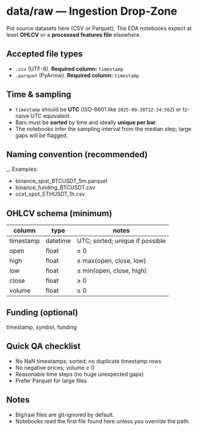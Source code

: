 # data/raw — Ingestion Drop-Zone

Put source datasets here (CSV or Parquet). The EDA notebooks expect at least **OHLCV** or a **processed features file** elsewhere.

## Accepted file types
- `.csv` (UTF-8). **Required column:** `timestamp`
- `.parquet` (PyArrow). **Required column:** `timestamp`

## Time & sampling
- `timestamp` should be **UTC** (ISO-8601 like `2025-09-20T12:34:56Z`) or tz-naive UTC equivalent.
- Bars must be **sorted** by time and ideally **unique per bar**.
- The notebooks infer the sampling interval from the median step; large gaps will be flagged.

## Naming convention (recommended)
<source>_<datatype>_<symbol>_<timeframe>.<ext>
Examples:
- binance_spot_BTCUSDT_5m.parquet
- binance_funding_BTCUSDT.csv
- ccxt_spot_ETHUSDT_1h.csv

## OHLCV schema (minimum)
column | type | notes
---|---|---
timestamp | datetime | UTC; sorted; unique if possible
open | float | ≥ 0
high | float | ≥ max(open, close, low)
low | float | ≤ min(open, close, high)
close | float | ≥ 0
volume | float | ≥ 0

## Funding (optional)
timestamp, symbol, funding

## Quick QA checklist
- No NaN timestamps; sorted; no duplicate timestamp rows
- No negative prices; volume ≥ 0
- Reasonable time steps (no huge unexpected gaps)
- Prefer Parquet for large files

## Notes
- Big/raw files are git-ignored by default.
- Notebooks read the first file found here unless you override the path.
